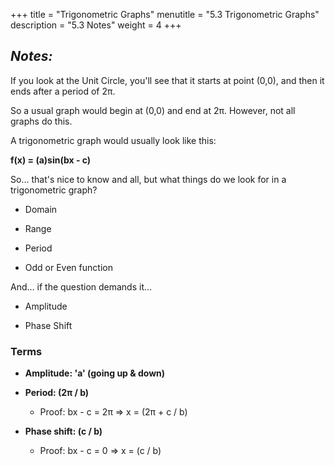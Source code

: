 +++
title = "Trigonometric Graphs"
menutitle = "5.3 Trigonometric Graphs"
description = "5.3 Notes"
weight = 4
+++

## _Notes:_

If you look at the Unit Circle, you'll see that it starts at point (0,0), and then it ends after a period of 2π.

So a usual graph would begin at (0,0) and end at 2π. However, not all graphs do this.

A trigonometric graph would usually look like this:

**f(x) = (a)sin(bx - c)**

So... that's nice to know and all, but what things do we look for in a trigonometric graph?

- Domain

- Range

- Period

- Odd or Even function

And… if the question demands it…

- Amplitude

- Phase Shift

### Terms

- **Amplitude: 'a' (going up & down)**

- **Period: (2π / b)**

  - Proof: bx - c = 2π => x = (2π + c / b)


- **Phase shift: (c / b)**

  - Proof: bx - c = 0 => x = (c / b)
